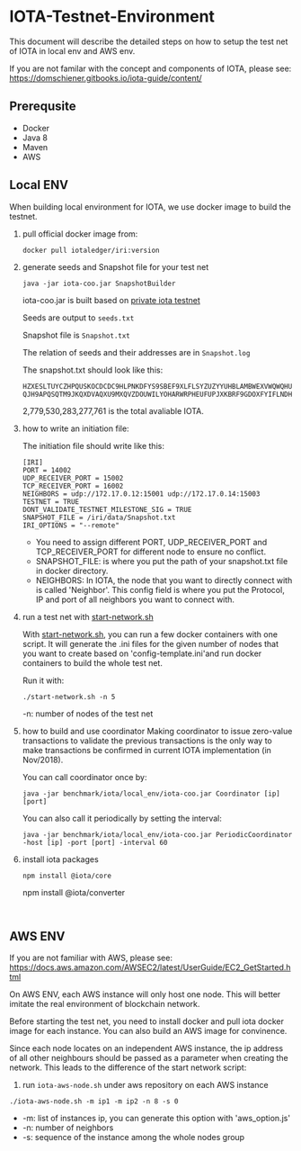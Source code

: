 # IOTA-Testnet-Environment

This document will describe the detailed steps on how to setup the test net of IOTA in local env and AWS env.

If you are not familar with the concept and components of IOTA, please see: https://domschiener.gitbooks.io/iota-guide/content/

## Prerequsite
* Docker
* Java 8
* Maven
* AWS

## Local ENV

When building local environment for IOTA, we use docker image to build the testnet.

1. pull official docker image from:

   ```
   docker pull iotaledger/iri:version
   ```

2. generate seeds and Snapshot file for your test net

   ```
   java -jar iota-coo.jar SnapshotBuilder
   ```

   iota-coo.jar is built based on [private iota testnet](https://github.com/schierlm/private-iota-testnet)

   Seeds are output to `seeds.txt`

   Snapshot file is `Snapshot.txt`

   The relation of seeds and their addresses are in `Snapshot.log`

   The snapshot.txt should look like this:
   ```
   HZXESLTUYCZHPQUSKOCDCDC9HLPNKDFYS9SBEF9XLFLSYZUZYYUHBLAMBWEXVWQWQHUNONVSCZZYJYMVA;1
   QJH9APQSQTM9JKQXDVAQXU9MXQVZDOUWILYOHARWRPHEUFUPJXKBRF9GDOXFYIFLNDHZFZFSTGCFURNUA;2779530283277760
   ```
   2,779,530,283,277,761 is the total avaliable IOTA. 

3. how to write an initiation file:

   The initiation file should write like this:

   ```
   [IRI]
   PORT = 14002
   UDP_RECEIVER_PORT = 15002
   TCP_RECEIVER_PORT = 16002
   NEIGHBORS = udp://172.17.0.12:15001 udp://172.17.0.14:15003
   TESTNET = TRUE
   DONT_VALIDATE_TESTNET_MILESTONE_SIG = TRUE
   SNAPSHOT_FILE = /iri/data/Snapshot.txt
   IRI_OPTIONS = "--remote"
   ```

   * You need to assign different PORT, UDP_RECEIVER_PORT and TCP_RECEIVER_PORT for different node to ensure no conflict. 
   * SNAPSHOT_FILE: is where you put the path of your snapshot.txt file in docker directory.
   * NEIGHBORS: In IOTA, the node that you want to directly connect with is called 'Neighbor'. This config field is where you put the Protocol, IP and port of all neighbors you want to connect with.

4. run a test net with [start-network.sh](./aws_env/start-network.sh)

   With [start-network.sh](./aws_env/start-network.sh), you can run a few docker containers with one script. It will generate the .ini files for the given number of nodes that you want to create  based on 'config-template.ini'and run docker containers to build the whole test net.
   
   Run it with:
   ```
   ./start-network.sh -n 5
   ```
   -n: number of nodes of the test net

5. how to build and use coordinator
   Making coordinator to issue zero-value transactions to validate the previous transactions is the only way to make transactions be confirmed in current IOTA implementation (in Nov/2018).

   You can call coordinator once by:
   ```
   java -jar benchmark/iota/local_env/iota-coo.jar Coordinator [ip] [port]
   ```
   You can also call it periodically by setting the interval:
   ```
   java -jar benchmark/iota/local_env/iota-coo.jar PeriodicCoordinator -host [ip] -port [port] -interval 60
   ```

6. install iota packages

   ```
   npm install @iota/core
   ```
   npm install @iota/converter
   ```


## AWS ENV

If you are not familiar with AWS, please see: https://docs.aws.amazon.com/AWSEC2/latest/UserGuide/EC2_GetStarted.html

On AWS ENV, each AWS instance will only host one node. This will better imitate the real environment of blockchain network.

Before starting the test net, you need to install docker and pull iota docker image for each instance. You can also build an AWS image for convinence.

Since each node locates on an independent AWS instance, the ip address of all other neighbours should be passed as a parameter when creating the network. This leads to the difference of the start network script:


1. run `iota-aws-node.sh` under aws repository on each AWS instance
```
./iota-aws-node.sh -m ip1 -m ip2 -n 8 -s 0
```
* -m: list of instances ip, you can generate this option with 'aws_option.js'
* -n: number of neighbors
* -s: sequence of the instance among the whole nodes group
